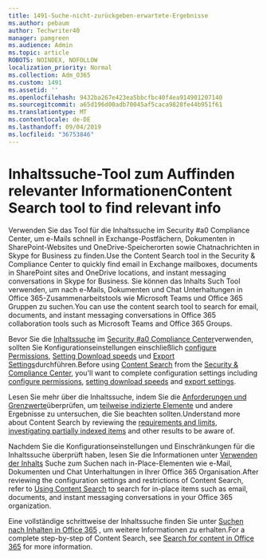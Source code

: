 ```yaml
---
title: 1491-Suche-nicht-zurückgeben-erwartete-Ergebnisse
ms.author: pebaum
author: Techwriter40
manager: pamgreen
ms.audience: Admin
ms.topic: article
ROBOTS: NOINDEX, NOFOLLOW
localization_priority: Normal
ms.collection: Adm_O365
ms.custom: 1491
ms.assetid: ''
ms.openlocfilehash: 9432ba267e423ea5bbcfbc40f4ea914901207140
ms.sourcegitcommit: a65d196d00adb70045af5caca9828fe44b951f61
ms.translationtype: MT
ms.contentlocale: de-DE
ms.lasthandoff: 09/04/2019
ms.locfileid: "36753846"
---
```

# <a name="content-search-tool-to-find-relevant-info"></a><span data-ttu-id="e0ee8-102">Inhaltssuche-Tool zum Auffinden relevanter Informationen</span><span class="sxs-lookup"><span data-stu-id="e0ee8-102">Content Search tool to find relevant info</span></span>

<span data-ttu-id="e0ee8-103">Verwenden Sie das Tool für die Inhaltssuche im Security #a0 Compliance Center, um e-Mails schnell in Exchange-Postfächern, Dokumenten in SharePoint-Websites und OneDrive-Speicherorten sowie Chatnachrichten in Skype for Business zu finden.</span><span class="sxs-lookup"><span data-stu-id="e0ee8-103">Use the Content Search tool in the Security & Compliance Center to quickly find email in Exchange mailboxes, documents in SharePoint sites and OneDrive locations, and instant messaging conversations in Skype for Business.</span></span> <span data-ttu-id="e0ee8-104">Sie können das Inhalts Such Tool verwenden, um nach e-Mails, Dokumenten und Chat Unterhaltungen in Office 365-Zusammenarbeitstools wie Microsoft Teams und Office 365 Gruppen zu suchen.</span><span class="sxs-lookup"><span data-stu-id="e0ee8-104">You can use the content search tool to search for email, documents, and instant messaging conversations in Office 365 collaboration tools such as Microsoft Teams and Office 365 Groups.</span></span>


<span data-ttu-id="e0ee8-105">Bevor Sie die [Inhaltssuche](https://sip.protection.office.com/contentsearchbeta?ContentOnly=1) im [Security #a0 Compliance Center](https://sip.protection.office.com/homepage)verwenden, sollten Sie Konfigurationseinstellungen einschließlich [configure Permissions](https://docs.microsoft.com/office365/securitycompliance/permissions-filtering-for-content-search), [Setting Download speeds](https://docs.microsoft.com/office365/securitycompliance/increase-download-speeds-when-exporting-ediscovery-results) und [Export Settings](https://docs.microsoft.com/office365/securitycompliance/disable-reports-when-you-export-content-search-results)durchführen.</span><span class="sxs-lookup"><span data-stu-id="e0ee8-105">Before using [Content Search](https://sip.protection.office.com/contentsearchbeta?ContentOnly=1) from the [Security & Compliance Center](https://sip.protection.office.com/homepage), you'll want to complete configuration settings including [configure permissions](https://docs.microsoft.com/office365/securitycompliance/permissions-filtering-for-content-search), [setting download speeds](https://docs.microsoft.com/office365/securitycompliance/increase-download-speeds-when-exporting-ediscovery-results) and [export settings](https://docs.microsoft.com/office365/securitycompliance/disable-reports-when-you-export-content-search-results).</span></span>

<span data-ttu-id="e0ee8-106">Lesen Sie mehr über die Inhaltssuche, indem Sie die [Anforderungen und Grenzwerte](https://docs.microsoft.com/office365/securitycompliance/limits-for-content-search)überprüfen, um [teilweise indizierte Elemente](https://docs.microsoft.com/office365/securitycompliance/investigating-partially-indexed-items-in-ediscovery) und andere Ergebnisse zu untersuchen, die Sie beachten sollten.</span><span class="sxs-lookup"><span data-stu-id="e0ee8-106">Understand more about Content Search by reviewing the [requirements and limits](https://docs.microsoft.com/office365/securitycompliance/limits-for-content-search), [investigating partially indexed items](https://docs.microsoft.com/office365/securitycompliance/investigating-partially-indexed-items-in-ediscovery) and other results to be aware of.</span></span>

<span data-ttu-id="e0ee8-107">Nachdem Sie die Konfigurationseinstellungen und Einschränkungen für die Inhaltssuche überprüft haben, lesen Sie die Informationen unter [Verwenden der Inhalts</a> Suche zum Suchen nach in-Place-Elementen wie e-Mail, Dokumenten und Chat Unterhaltungen in Ihrer Office 365 Organisation](https://docs.microsoft.com/office365/securitycompliance/content-search).</span><span class="sxs-lookup"><span data-stu-id="e0ee8-107">After reviewing the configuration settings and restrictions of Content Search, refer to [Using Content Search</a> to search for in-place items such as email, documents, and instant messaging conversations in your Office 365 organization](https://docs.microsoft.com/office365/securitycompliance/content-search).</span></span>

<span data-ttu-id="e0ee8-108">Eine vollständige schrittweise der Inhaltssuche finden Sie unter [Suchen nach Inhalten in Office 365](https://docs.microsoft.com/office365/securitycompliance/search-for-content) , um weitere Informationen zu erhalten.</span><span class="sxs-lookup"><span data-stu-id="e0ee8-108">For a complete step-by-step of Content Search, see [Search for content in Office 365](https://docs.microsoft.com/office365/securitycompliance/search-for-content) for more information.</span></span>
